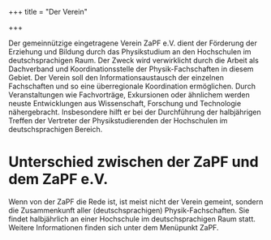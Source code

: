 +++
title = "Der Verein"

+++

Der gemeinnützige eingetragene Verein ZaPF e.V. dient der Förderung der Erziehung und Bildung durch das Physikstudium an den Hochschulen im deutschsprachigen Raum. Der Zweck wird verwirklicht durch die Arbeit als Dachverband und Koordinationsstelle der Physik-Fachschaften in diesem Gebiet. Der Verein soll den Informationsaustausch der einzelnen Fachschaften und so eine überregionale Koordination ermöglichen. Durch Veranstaltungen wie Fachvorträge, Exkursionen oder ähnlichem werden neuste Entwicklungen aus Wissenschaft, Forschung und Technologie nähergebracht. Insbesondere hilft er bei der Durchführung der halbjährigen Treffen der Vertreter der Physikstudierenden der Hochschulen im deutschsprachigen Bereich.

# Unterschied zwischen der ZaPF und dem ZaPF e.V.

Wenn von der ZaPF die Rede ist, ist meist nicht der Verein gemeint, sondern die Zusammenkunft aller (deutschsprachigen) Physik-Fachschaften. Sie findet halbjährlich an einer Hochschule im deutschsprachigen Raum statt. Weitere Informationen finden sich unter dem Menüpunkt ZaPF.

